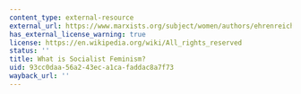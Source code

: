 ```yaml
---
content_type: external-resource
external_url: https://www.marxists.org/subject/women/authors/ehrenreich-barbara/socialist-feminism.htm
has_external_license_warning: true
license: https://en.wikipedia.org/wiki/All_rights_reserved
status: ''
title: What is Socialist Feminism?
uid: 93cc0daa-56a2-43ec-a1ca-faddac8a7f73
wayback_url: ''
---
```


